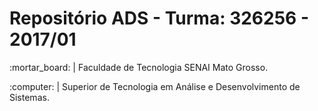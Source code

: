 # Repositório ADS - Turma: 326256 - 2017/01
<p>:mortar_board: | Faculdade de Tecnologia SENAI Mato Grosso.</p>
<p>:computer: | Superior de Tecnologia em Análise e Desenvolvimento de Sistemas.</p>

